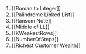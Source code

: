 1) [[Roman to Integer]]
2) [[Palindrome Linked List]]
3) [[Ransom Note]]
4) [[Middle of LL]]
5) [[KWeakestRows]]
6) [[NumberOfSteps]]
7) [[Richest Customer Wealth]]